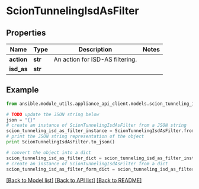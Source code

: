 # ScionTunnelingIsdAsFilter


## Properties
Name | Type | Description | Notes
------------ | ------------- | ------------- | -------------
**action** | **str** | An action for ISD-AS filtering. | 
**isd_as** | **str** |  | 

## Example

```python
from ansible.module_utils.appliance_api_client.models.scion_tunneling_isd_as_filter import ScionTunnelingIsdAsFilter

# TODO update the JSON string below
json = "{}"
# create an instance of ScionTunnelingIsdAsFilter from a JSON string
scion_tunneling_isd_as_filter_instance = ScionTunnelingIsdAsFilter.from_json(json)
# print the JSON string representation of the object
print ScionTunnelingIsdAsFilter.to_json()

# convert the object into a dict
scion_tunneling_isd_as_filter_dict = scion_tunneling_isd_as_filter_instance.to_dict()
# create an instance of ScionTunnelingIsdAsFilter from a dict
scion_tunneling_isd_as_filter_form_dict = scion_tunneling_isd_as_filter.from_dict(scion_tunneling_isd_as_filter_dict)
```
[[Back to Model list]](../README.md#documentation-for-models) [[Back to API list]](../README.md#documentation-for-api-endpoints) [[Back to README]](../README.md)


